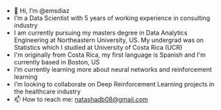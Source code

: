 - 👋 Hi, I’m @emsdiaz
- I’m a Data Scientist with 5 years of working experience in consulting industry
- I am currently pursuing my masters degree in Data Analytics Engineering at Northeastern University, US. My undergrad was on Statistics which I studied at University of Costa Rica (UCR)
- I'm originally from Costa Rica, my first language is Spanish and I'm currently based in Boston, US
- I’m currently learning more about neural networks and reinforcement learning
- I’m looking to collaborate on Deep Reinforcement Learning projects in the healthcare industry
- 📫 How to reach me: natashadb08@gmail.com

<!---
emsdiaz/emsdiaz is a ✨ special ✨ repository because its `README.md` (this file) appears on your GitHub profile.
You can click the Preview link to take a look at your changes.
--->

